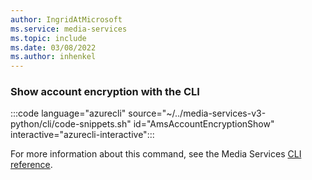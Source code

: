 ```yaml
---
author: IngridAtMicrosoft
ms.service: media-services 
ms.topic: include
ms.date: 03/08/2022
ms.author: inhenkel
---
```


<!--Show account encryption-->

### Show account encryption with the CLI

:::code language="azurecli" source="~/../media-services-v3-python/cli/code-snippets.sh" id="AmsAccountEncryptionShow" interactive="azurecli-interactive":::

For more information about this command, see the Media Services [CLI reference](/cli/azure/ams/account/encryption?view=azure-cli-latest#az-ams-account-encryption-show).
